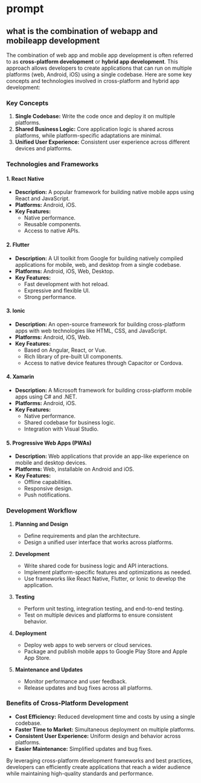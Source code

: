 # prompt
## what is the combination of webapp and mobileapp development

The combination of web app and mobile app development is often referred to as **cross-platform development** or **hybrid app development**. This approach allows developers to create applications that can run on multiple platforms (web, Android, iOS) using a single codebase. Here are some key concepts and technologies involved in cross-platform and hybrid app development:

### Key Concepts

1. **Single Codebase:** Write the code once and deploy it on multiple platforms.
2. **Shared Business Logic:** Core application logic is shared across platforms, while platform-specific adaptations are minimal.
3. **Unified User Experience:** Consistent user experience across different devices and platforms.

### Technologies and Frameworks

#### 1. **React Native**
- **Description:** A popular framework for building native mobile apps using React and JavaScript.
- **Platforms:** Android, iOS.
- **Key Features:** 
  - Native performance.
  - Reusable components.
  - Access to native APIs.

#### 2. **Flutter**
- **Description:** A UI toolkit from Google for building natively compiled applications for mobile, web, and desktop from a single codebase.
- **Platforms:** Android, iOS, Web, Desktop.
- **Key Features:** 
  - Fast development with hot reload.
  - Expressive and flexible UI.
  - Strong performance.

#### 3. **Ionic**
- **Description:** An open-source framework for building cross-platform apps with web technologies like HTML, CSS, and JavaScript.
- **Platforms:** Android, iOS, Web.
- **Key Features:** 
  - Based on Angular, React, or Vue.
  - Rich library of pre-built UI components.
  - Access to native device features through Capacitor or Cordova.

#### 4. **Xamarin**
- **Description:** A Microsoft framework for building cross-platform mobile apps using C# and .NET.
- **Platforms:** Android, iOS.
- **Key Features:** 
  - Native performance.
  - Shared codebase for business logic.
  - Integration with Visual Studio.

#### 5. **Progressive Web Apps (PWAs)**
- **Description:** Web applications that provide an app-like experience on mobile and desktop devices.
- **Platforms:** Web, installable on Android and iOS.
- **Key Features:** 
  - Offline capabilities.
  - Responsive design.
  - Push notifications.

### Development Workflow

1. **Planning and Design**
   - Define requirements and plan the architecture.
   - Design a unified user interface that works across platforms.

2. **Development**
   - Write shared code for business logic and API interactions.
   - Implement platform-specific features and optimizations as needed.
   - Use frameworks like React Native, Flutter, or Ionic to develop the application.

3. **Testing**
   - Perform unit testing, integration testing, and end-to-end testing.
   - Test on multiple devices and platforms to ensure consistent behavior.

4. **Deployment**
   - Deploy web apps to web servers or cloud services.
   - Package and publish mobile apps to Google Play Store and Apple App Store.

5. **Maintenance and Updates**
   - Monitor performance and user feedback.
   - Release updates and bug fixes across all platforms.

### Benefits of Cross-Platform Development

- **Cost Efficiency:** Reduced development time and costs by using a single codebase.
- **Faster Time to Market:** Simultaneous deployment on multiple platforms.
- **Consistent User Experience:** Uniform design and behavior across platforms.
- **Easier Maintenance:** Simplified updates and bug fixes.

By leveraging cross-platform development frameworks and best practices, developers can efficiently create applications that reach a wider audience while maintaining high-quality standards and performance.
